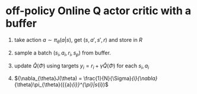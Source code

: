 # off-policy Online Q actor critic with a buffer
1. take action $a \sim \pi_{\theta}(a|s)$, get $(s,a',s',r)$ and store in $R$

2. sample a batch $(s_{i}, a_{i},r_{i},s_{p})$ from buffer.

3. update ${\hat{Q}}({\Phi})$ using targets $y_{i} = r_{i} + \gamma\hat{Q}({\Phi})$ for each $s_{i}, a_{i}$

4. ${\nabla_{\theta}J(\theta) = \frac{1}{N}{\Sigma}_{i}{\nabla}_{\theta}\pi_{\theta}({{a}_{i}}^{\pi}|s_{i})$
